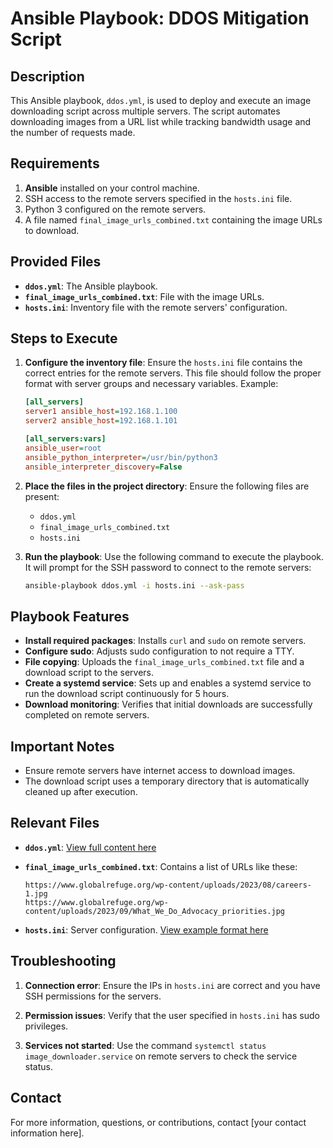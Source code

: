 # Ansible Playbook: DDOS Mitigation Script

## Description
This Ansible playbook, `ddos.yml`, is used to deploy and execute an image downloading script across multiple servers. The script automates downloading images from a URL list while tracking bandwidth usage and the number of requests made.

## Requirements
1. **Ansible** installed on your control machine.
2. SSH access to the remote servers specified in the `hosts.ini` file.
3. Python 3 configured on the remote servers.
4. A file named `final_image_urls_combined.txt` containing the image URLs to download.

## Provided Files
- **`ddos.yml`**: The Ansible playbook.
- **`final_image_urls_combined.txt`**: File with the image URLs.
- **`hosts.ini`**: Inventory file with the remote servers' configuration.

## Steps to Execute
1. **Configure the inventory file**:
   Ensure the `hosts.ini` file contains the correct entries for the remote servers. This file should follow the proper format with server groups and necessary variables. Example:

   ```ini
   [all_servers]
   server1 ansible_host=192.168.1.100
   server2 ansible_host=192.168.1.101

   [all_servers:vars]
   ansible_user=root
   ansible_python_interpreter=/usr/bin/python3
   ansible_interpreter_discovery=False
   ```

2. **Place the files in the project directory**:
   Ensure the following files are present:
   - `ddos.yml`
   - `final_image_urls_combined.txt`
   - `hosts.ini`

3. **Run the playbook**:
   Use the following command to execute the playbook. It will prompt for the SSH password to connect to the remote servers:

   ```bash
   ansible-playbook ddos.yml -i hosts.ini --ask-pass
   ```

## Playbook Features
- **Install required packages**: Installs `curl` and `sudo` on remote servers.
- **Configure sudo**: Adjusts sudo configuration to not require a TTY.
- **File copying**: Uploads the `final_image_urls_combined.txt` file and a download script to the servers.
- **Create a systemd service**: Sets up and enables a systemd service to run the download script continuously for 5 hours.
- **Download monitoring**: Verifies that initial downloads are successfully completed on remote servers.

## Important Notes
- Ensure remote servers have internet access to download images.
- The download script uses a temporary directory that is automatically cleaned up after execution.

## Relevant Files
- **`ddos.yml`**: [View full content here](ddos.yml)
- **`final_image_urls_combined.txt`**: Contains a list of URLs like these:

  ```
  https://www.globalrefuge.org/wp-content/uploads/2023/08/careers-1.jpg
  https://www.globalrefuge.org/wp-content/uploads/2023/09/What_We_Do_Advocacy_priorities.jpg
  ```

- **`hosts.ini`**: Server configuration. [View example format here](hosts.ini)

## Troubleshooting
1. **Connection error**:
   Ensure the IPs in `hosts.ini` are correct and you have SSH permissions for the servers.

2. **Permission issues**:
   Verify that the user specified in `hosts.ini` has sudo privileges.

3. **Services not started**:
   Use the command `systemctl status image_downloader.service` on remote servers to check the service status.

## Contact
For more information, questions, or contributions, contact [your contact information here].
